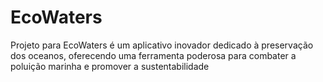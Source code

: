 # EcoWaters
Projeto para EcoWaters é um aplicativo inovador dedicado à preservação dos oceanos, oferecendo uma ferramenta poderosa para combater a poluição marinha e promover a sustentabilidade
